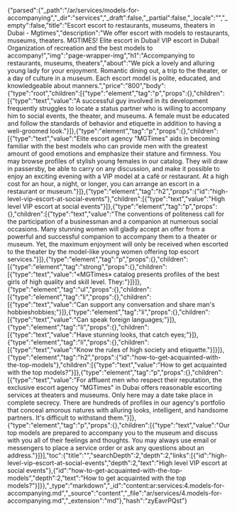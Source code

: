 {"parsed":{"_path":"/ar/services/models-for-accompanying","_dir":"services","_draft":false,"_partial":false,"_locale":"","_empty":false,"title":"Escort escort to restaurants, museums, theaters in Dubai - Mgtimes","description":"We offer escort with models to restaurants, museums, theaters. MGTIMES! Elite escort in Dubai! VIP escort in Dubai! Organization of recreation and the best models to accompany!","img":"page-wrapper-img","h1":"Accompanying to restaurants, museums, theaters","about":"We pick a lovely and alluring young lady for your enjoyment. Romantic dining out, a trip to the theater, or a day of culture in a museum. Each escort model is polite, educated, and knowledgeable about manners.","price":"800","body":{"type":"root","children":[{"type":"element","tag":"p","props":{},"children":[{"type":"text","value":"A successful guy involved in its development frequently struggles to locate a status partner who is willing to accompany him to social events, the theater, and museums. A female must be educated and follow the standards of behavior and etiquette in addition to having a well-groomed look."}]},{"type":"element","tag":"p","props":{},"children":[{"type":"text","value":"Elite escort agency \"MGTimes\" aids in becoming familiar with the best models who can provide men with the greatest amount of good emotions and emphasize their stature and firmness. You may browse profiles of stylish young females in our catalog. They will draw in passersby, be able to carry on any discussion, and make it possible to enjoy an exciting evening with a VIP model at a café or restaurant. At a high cost for an hour, a night, or longer, you can arrange an escort in a restaurant or museum."}]},{"type":"element","tag":"h2","props":{"id":"high-level-vip-escort-at-social-events"},"children":[{"type":"text","value":"High level VIP escort at social events"}]},{"type":"element","tag":"p","props":{},"children":[{"type":"text","value":"The conventions of politeness call for the participation of a businessman and a companion at numerous social occasions. Many stunning women will gladly accept an offer from a powerful and successful companion to accompany them to a theater or museum. Yet, the maximum enjoyment will only be received when escorted to the theater by the model-like young women offering top escort services."}]},{"type":"element","tag":"p","props":{},"children":[{"type":"element","tag":"strong","props":{},"children":[{"type":"text","value":"«MGTimes» catalog presents profiles of the best girls of high quality and skill level. They:"}]}]},{"type":"element","tag":"ul","props":{},"children":[{"type":"element","tag":"li","props":{},"children":[{"type":"text","value":"Can support any conversation and share man's hobbieshobbies;"}]},{"type":"element","tag":"li","props":{},"children":[{"type":"text","value":"Can speak foreign languages;"}]},{"type":"element","tag":"li","props":{},"children":[{"type":"text","value":"Have stunning looks, that catch eyes;"}]},{"type":"element","tag":"li","props":{},"children":[{"type":"text","value":"Know the rules of high society and etiquette."}]}]},{"type":"element","tag":"h2","props":{"id":"how-to-get-acquainted-with-the-top-models"},"children":[{"type":"text","value":"How to get acquainted with the top models?"}]},{"type":"element","tag":"p","props":{},"children":[{"type":"text","value":"For affluent men who respect their reputation, the exclusive escort agency \"MGTimes\" in Dubai offers reasonable escorting services at theaters and museums. Only here may a date take place in complete secrecy. There are hundreds of profiles in our agency's portfolio that conceal amorous natures with alluring looks, intelligent, and handsome partners. It's difficult to withstand them."}]},{"type":"element","tag":"p","props":{},"children":[{"type":"text","value":"Our top models are prepared to accompany you to the museum and discuss with you all of their feelings and thoughts. You may always use email or messengers to place a service order or ask any questions about an address."}]}],"toc":{"title":"","searchDepth":2,"depth":2,"links":[{"id":"high-level-vip-escort-at-social-events","depth":2,"text":"High level VIP escort at social events"},{"id":"how-to-get-acquainted-with-the-top-models","depth":2,"text":"How to get acquainted with the top models?"}]}},"_type":"markdown","_id":"content:ar:services:4.models-for-accompanying.md","_source":"content","_file":"ar/services/4.models-for-accompanying.md","_extension":"md"},"hash":"zyEavrPQst"}